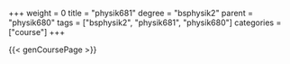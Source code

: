 +++
weight = 0
title = "physik681"
degree = "bsphysik2"
parent = "physik680"
tags = ["bsphysik2", "physik681", "physik680"]
categories = ["course"]
+++

{{< genCoursePage >}}
